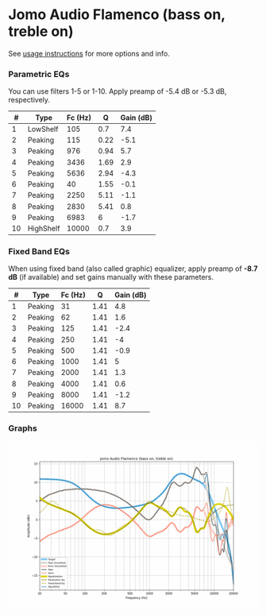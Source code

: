 # Jomo Audio Flamenco (bass on, treble on)
See [usage instructions](https://github.com/jaakkopasanen/AutoEq#usage) for more options and info.

### Parametric EQs
You can use filters 1-5 or 1-10. Apply preamp of -5.4 dB or -5.3 dB, respectively.

|   # | Type      |   Fc (Hz) |    Q |   Gain (dB) |
|-----|-----------|-----------|------|-------------|
|   1 | LowShelf  |       105 | 0.7  |         7.4 |
|   2 | Peaking   |       115 | 0.22 |        -5.1 |
|   3 | Peaking   |       976 | 0.94 |         5.7 |
|   4 | Peaking   |      3436 | 1.69 |         2.9 |
|   5 | Peaking   |      5636 | 2.94 |        -4.3 |
|   6 | Peaking   |        40 | 1.55 |        -0.1 |
|   7 | Peaking   |      2250 | 5.11 |        -1.1 |
|   8 | Peaking   |      2830 | 5.41 |         0.8 |
|   9 | Peaking   |      6983 | 6    |        -1.7 |
|  10 | HighShelf |     10000 | 0.7  |         3.9 |

### Fixed Band EQs
When using fixed band (also called graphic) equalizer, apply preamp of **-8.7 dB** (if available) and set gains manually with these parameters.

|   # | Type    |   Fc (Hz) |    Q |   Gain (dB) |
|-----|---------|-----------|------|-------------|
|   1 | Peaking |        31 | 1.41 |         4.8 |
|   2 | Peaking |        62 | 1.41 |         1.6 |
|   3 | Peaking |       125 | 1.41 |        -2.4 |
|   4 | Peaking |       250 | 1.41 |        -4   |
|   5 | Peaking |       500 | 1.41 |        -0.9 |
|   6 | Peaking |      1000 | 1.41 |         5   |
|   7 | Peaking |      2000 | 1.41 |         1.3 |
|   8 | Peaking |      4000 | 1.41 |         0.6 |
|   9 | Peaking |      8000 | 1.41 |        -1.2 |
|  10 | Peaking |     16000 | 1.41 |         8.7 |

### Graphs
![](./Jomo%20Audio%20Flamenco%20(bass%20on,%20treble%20on).png)
